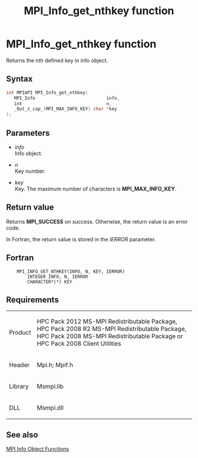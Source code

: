 ﻿---
title: MPI_Info_get_nthkey function
TOCTitle: MPI_Info_get_nthkey function
ms:assetid: 6c269257-df91-4101-a042-81bed6f90f7e
ms:mtpsurl: https://msdn.microsoft.com/en-us/library/Dn473415(v=VS.85)
ms:contentKeyID: 59360951
ms.date: 03/28/2018
mtps_version: v=VS.85
f1_keywords:
- MPI_INFO_GET_NTHKEY
- mpif/MPI_Info_get_nthkey
- mpi/MPI_INFO_GET_NTHKEY
dev_langs:
- C++
- C
---

# MPI\_Info\_get\_nthkey function

Returns the nth defined key in info object.

## Syntax

``` c++
int MPIAPI MPI_Info_get_nthkey(
   MPI_Info                           info,
   int                                n,
   _Out_z_cap_(MPI_MAX_INFO_KEY) char *key
);
```

## Parameters

  - *info*  
    Info object.

  - *n*  
    Key number.

  - *key*  
    Key. The maximum number of characters is **MPI\_MAX\_INFO\_KEY**.

## Return value

Returns **MPI\_SUCCESS** on success. Otherwise, the return value is an error code.

In Fortran, the return value is stored in the *IERROR* parameter.

## Fortran

``` FORTRAN
    MPI_INFO_GET_NTHKEY(INFO, N, KEY, IERROR)
        INTEGER INFO, N, IERROR
        CHARACTER*(*) KEY
```

## Requirements

<table>
<colgroup>
<col  />
<col  />
</colgroup>
<tbody>
<tr class="odd">
<td><p>Product</p></td>
<td><p>HPC Pack 2012 MS-MPI Redistributable Package, HPC Pack 2008 R2 MS-MPI Redistributable Package, HPC Pack 2008 MS-MPI Redistributable Package or HPC Pack 2008 Client Utilities</p></td>
</tr>
<tr class="even">
<td><p>Header</p></td>
<td>Mpi.h;
Mpif.h</td>
</tr>
<tr class="odd">
<td><p>Library</p></td>
<td>Msmpi.lib</td>
</tr>
<tr class="even">
<td><p>DLL</p></td>
<td>Msmpi.dll</td>
</tr>
</tbody>
</table>


## See also

[MPI Info Object Functions](mpi-info-object-functions.md)


